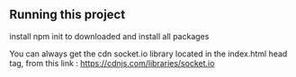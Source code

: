 ## Running this project

install npm init to downloaded and install all packages

You can always get the  cdn socket.io library located in the index.html head tag, from this link : https://cdnjs.com/libraries/socket.io